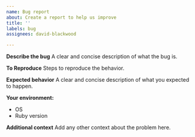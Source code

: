 ```yaml
---
name: Bug report
about: Create a report to help us improve
title: ''
labels: bug
assignees: david-blackwood

---
```


**Describe the bug**
A clear and concise description of what the bug is.

**To Reproduce**
Steps to reproduce the behavior.

**Expected behavior**
A clear and concise description of what you expected to happen.

**Your environment:**
 - OS
 - Ruby version

**Additional context**
Add any other context about the problem here.